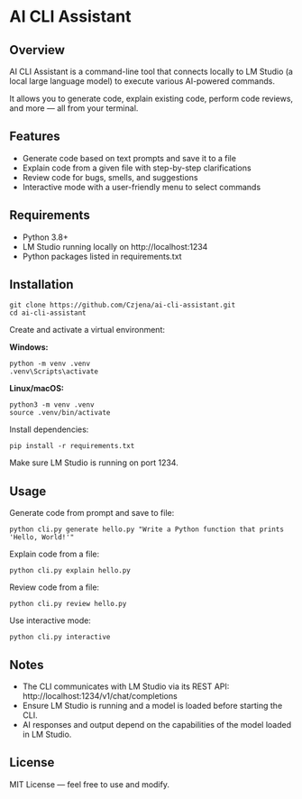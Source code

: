 # AI CLI Assistant

## Overview

AI CLI Assistant is a command-line tool that connects locally to LM Studio (a local large language model) to execute various AI-powered commands.

It allows you to generate code, explain existing code, perform code reviews, and more — all from your terminal.

## Features

- Generate code based on text prompts and save it to a file
- Explain code from a given file with step-by-step clarifications
- Review code for bugs, smells, and suggestions
- Interactive mode with a user-friendly menu to select commands

## Requirements

- Python 3.8+
- LM Studio running locally on http://localhost:1234
- Python packages listed in requirements.txt

## Installation

```
git clone https://github.com/Czjena/ai-cli-assistant.git
cd ai-cli-assistant
```

Create and activate a virtual environment:

**Windows:**
```
python -m venv .venv
.venv\Scripts\activate
```

**Linux/macOS:**
```
python3 -m venv .venv
source .venv/bin/activate
```

Install dependencies:
```
pip install -r requirements.txt
```

Make sure LM Studio is running on port 1234.

## Usage

Generate code from prompt and save to file:
```
python cli.py generate hello.py "Write a Python function that prints 'Hello, World!'"
```

Explain code from a file:
```
python cli.py explain hello.py
```

Review code from a file:
```
python cli.py review hello.py
```

Use interactive mode:
```
python cli.py interactive
```

## Notes

- The CLI communicates with LM Studio via its REST API:  
  http://localhost:1234/v1/chat/completions
- Ensure LM Studio is running and a model is loaded before starting the CLI.
- AI responses and output depend on the capabilities of the model loaded in LM Studio.

## License

MIT License — feel free to use and modify.
